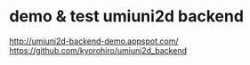 # demo & test umiuni2d backend

http://umiuni2d-backend-demo.appspot.com/
https://github.com/kyorohiro/umiuni2d_backend


